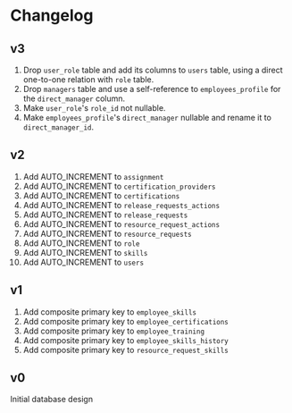# Changelog

## v3

1. Drop `user_role` table and add its columns to `users` table, using a direct one-to-one relation with `role` table.
1. Drop `managers` table and use a self-reference to `employees_profile` for the `direct_manager` column.
1. Make `user_role`'s `role_id` not nullable.
1. Make `employees_profile`'s `direct_manager` nullable and rename it to `direct_manager_id`.

## v2

1. Add AUTO_INCREMENT to `assignment`
1. Add AUTO_INCREMENT to `certification_providers`
1. Add AUTO_INCREMENT to `certifications`
1. Add AUTO_INCREMENT to `release_requests_actions`
1. Add AUTO_INCREMENT to `release_requests`
1. Add AUTO_INCREMENT to `resource_request_actions`
1. Add AUTO_INCREMENT to `resource_requests`
1. Add AUTO_INCREMENT to `role`
1. Add AUTO_INCREMENT to `skills`
1. Add AUTO_INCREMENT to `users`

## v1

1. Add composite primary key to `employee_skills`
1. Add composite primary key to `employee_certifications`
1. Add composite primary key to `employee_training`
1. Add composite primary key to `employee_skills_history`
1. Add composite primary key to `resource_request_skills`

## v0

Initial database design
